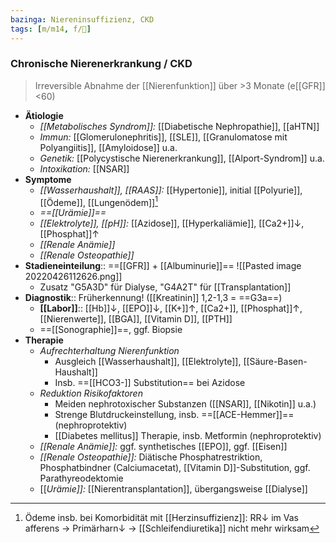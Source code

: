 ```yaml
---
bazinga: Niereninsuffizienz, CKD
tags: [m/m14, f/🍺]
---
```

### Chronische Nierenerkrankung / CKD
> Irreversible Abnahme der [[Nierenfunktion]] über >3 Monate (e[[GFR]] <60)
- **Ätiologie**
	- *[[Metabolisches Syndrom]]:* [[Diabetische Nephropathie]], [[aHTN]]
	- *Immun:* [[Glomerulonephritis]], [[SLE]], [[Granulomatose mit Polyangiitis]], [[Amyloidose]] u.a.
	- *Genetik:* [[Polycystische Nierenerkrankung]], [[Alport-Syndrom]] u.a.
	- *Intoxikation:* [[NSAR]]
- **Symptome**
	- *[[Wasserhaushalt]], [[RAAS]]:* [[Hypertonie]], initial [[Polyurie]], [[Ödeme]], [[Lungenödem]][^1]
	- *==[[Urämie]]==*
	- *[[Elektrolyte]], [[pH]]:* [[Azidose]], [[Hyperkaliämie]], [[Ca2+]]↓, [[Phosphat]]↑
	- *[[Renale Anämie]]* 
	- *[[Renale Osteopathie]]* 
- **Stadieneinteilung**:: ==[[GFR]] + [[Albuminurie]]==
	![[Pasted image 20220426112626.png]]
	* Zusatz "G5A3D" für Dialyse, "G4A2T" für [[Transplantation]]
- **Diagnostik**:: Früherkennung! ([[Kreatinin]] 1,2-1,3 = ==G3a==)
	- **[[Labor]]**:: [[Hb]]↓, [[EPO]]↓, [[K+]]↑, [[Ca2+]], [[Phosphat]]↑, [[Nierenwerte]], [[BGA]], [[Vitamin D]], [[PTH]]
	- ==[[Sonographie]]==, ggf. Biopsie
- **Therapie**
	- *Aufrechterhaltung Nierenfunktion*
		- Ausgleich [[Wasserhaushalt]], [[Elektrolyte]], [[Säure-Basen-Haushalt]]
		- Insb. ==[[HCO3-]] Substitution== bei Azidose
	- *Reduktion Risikofaktoren*
		- Meiden nephrotoxischer Substanzen ([[NSAR]], [[Nikotin]] u.a.)
		- Strenge Blutdruckeinstellung, insb. ==[[ACE-Hemmer]]== (nephroprotektiv)
		- [[Diabetes mellitus]] Therapie, insb. Metformin (nephroprotektiv)
	- *[[Renale Anämie]]:* ggf. synthetisches [[EPO]], ggf. [[Eisen]]
	- *[[Renale Osteopathie]]:* Diätische Phosphatrestriktion, Phosphatbindner (Calciumacetat), [[Vitamin D]]-Substitution, ggf. Parathyreodektomie
	- [[*Urämie]]:* [[Nierentransplantation]], übergangsweise [[Dialyse]]

[^1]: Ödeme insb. bei Komorbidität mit [[Herzinsuffizienz]]: RR↓ im Vas afferens → Primärharn↓ → [[Schleifendiuretika]] nicht mehr wirksam
